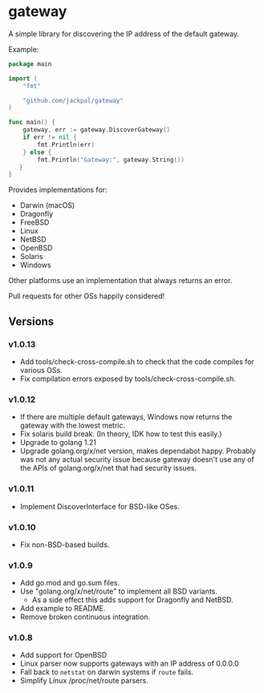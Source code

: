 # gateway

A simple library for discovering the IP address of the default gateway.

Example:

```go
package main

import (
    "fmt"

    "github.com/jackpal/gateway"
)

func main() {
    gateway, err := gateway.DiscoverGateway()
    if err != nil {
        fmt.Println(err)
    } else {
        fmt.Println("Gateway:", gateway.String())
   }
}
```

Provides implementations for:

+ Darwin (macOS)
+ Dragonfly
+ FreeBSD
+ Linux
+ NetBSD
+ OpenBSD
+ Solaris
+ Windows

Other platforms use an implementation that always returns an error.

Pull requests for other OSs happily considered!

## Versions

### v1.0.13

+ Add tools/check-cross-compile.sh to check that the code compiles for various OSs.
+ Fix compilation errors exposed by tools/check-cross-compile.sh.

### v1.0.12

+ If there are multiple default gateways, Windows now returns the gateway with the lowest metric.
+ Fix solaris build break. (In theory, IDK how to test this easily.)
+ Upgrade to golang 1.21
+ Upgrade golang.org/x/net version, makes dependabot happy. Probably was not any actual security
  issue because gateway doesn't use any of the APIs of golang.org/x/net that had security issues.

### v1.0.11

+ Implement DiscoverInterface for BSD-like OSes.

### v1.0.10

+ Fix non-BSD-based builds.
  

### v1.0.9

+ Add go.mod and go.sum files.
+ Use "golang.org/x/net/route" to implement all BSD variants.
  + As a side effect this adds support for Dragonfly and NetBSD. 
+ Add example to README.
+ Remove broken continuous integration.

### v1.0.8

+ Add support for OpenBSD
+ Linux parser now supports gateways with an IP address of 0.0.0.0
+ Fall back to `netstat` on darwin systems if `route` fails.
+ Simplify Linux /proc/net/route parsers.
